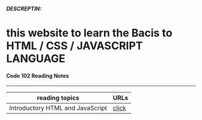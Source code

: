 ***DESCREPTIN:***
# this website to learn the Bacis to HTML / CSS / JAVASCRIPT LANGUAGE 
#### Code 102 Reading Notes
---------------------
 reading topics | URLs |
|---|---|
| Introductory HTML and JavaScript | [click](https://mariammohamme.github.io/Reading-note/class-01) |
